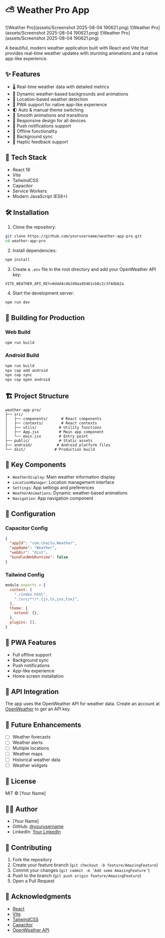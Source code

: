 # ⛅ Weather Pro App

![Weather Pro](assets/Screenshot 2025-08-04 190621.png)
![Weather Pro](assets/Screenshot 2025-08-04 190621.png)
![Weather Pro](assets/Screenshot 2025-08-04 190621.png)

A beautiful, modern weather application built with React and Vite that provides real-time weather updates with stunning animations and a native app-like experience.

## ✨ Features

- 🌡️ Real-time weather data with detailed metrics
- 🎨 Dynamic weather-based backgrounds and animations
- 📍 Location-based weather detection
- 📱 PWA support for native app-like experience
- 🌓 Auto & manual theme switching
- 💫 Smooth animations and transitions
- 📱 Responsive design for all devices
- 🔔 Push notifications support
- 💾 Offline functionality
- 🔄 Background sync
- 📲 Haptic feedback support

## 🚀 Tech Stack

- React 18
- Vite
- TailwindCSS
- Capacitor
- Service Workers
- Modern JavaScript (ES6+)

## 🛠️ Installation

1. Clone the repository:
```bash
git clone https://github.com/yourusername/weather-app-pro.git
cd weather-app-pro
```

2. Install dependencies:
```bash
npm install
```

3. Create a `.env` file in the root directory and add your OpenWeather API key:
```env
VITE_WEATHER_API_KEY=0d4d4c4b2d9aa95461cb0c2c3f4db62a
```

4. Start the development server:
```bash
npm run dev
```

## 📱 Building for Production

### Web Build
```bash
npm run build
```

### Android Build
```bash
npm run build
npx cap add android
npx cap sync
npx cap open android
```

## 🏗️ Project Structure

```
weather-app-pro/
├── src/
│   ├── components/      # React components
│   ├── contexts/        # React contexts
│   ├── utils/          # Utility functions
│   ├── App.jsx         # Main app component
│   └── main.jsx        # Entry point
├── public/             # Static assets
├── android/           # Android platform files
└── dist/             # Production build
```

## 🎨 Key Components

- `WeatherDisplay`: Main weather information display
- `LocationManager`: Location management interface
- `Settings`: App settings and preferences
- `WeatherAnimations`: Dynamic weather-based animations
- `Navigation`: App navigation component

## 🔧 Configuration

### Capacitor Config
```json
{
  "appId": "com.chaitu.Weather",
  "appName": "Weather",
  "webDir": "dist",
  "bundledWebRuntime": false
}
```

### Tailwind Config
```javascript
module.exports = {
  content: [
    "./index.html",
    "./src/**/*.{js,ts,jsx,tsx}",
  ],
  theme: {
    extend: {},
  },
  plugins: [],
}
```

## 📱 PWA Features

- Full offline support
- Background sync
- Push notifications
- App-like experience
- Home screen installation

## 🔄 API Integration

The app uses the OpenWeather API for weather data. Create an account at [OpenWeather](https://openweathermap.org/api) to get an API key.

## 🎯 Future Enhancements

- [ ] Weather forecasts
- [ ] Weather alerts
- [ ] Multiple locations
- [ ] Weather maps
- [ ] Historical weather data
- [ ] Weather widgets

## 📄 License

MIT © [Your Name]

## 👨‍💻 Author

- [Your Name]
- GitHub: [@yourusername](https://github.com/Krupachaitanya)
- LinkedIn: [Your LinkedIn](https://linkedin.com/in/krupa1030)

## 🤝 Contributing

1. Fork the repository
2. Create your feature branch (`git checkout -b feature/AmazingFeature`)
3. Commit your changes (`git commit -m 'Add some AmazingFeature'`)
4. Push to the branch (`git push origin feature/AmazingFeature`)
5. Open a Pull Request

## 🙏 Acknowledgments

- [React](https://reactjs.org/)
- [Vite](https://vitejs.dev/)
- [TailwindCSS](https://tailwindcss.com/)
- [Capacitor](https://capacitorjs.com/)
- [OpenWeather API](https://openweathermap.org/api)
